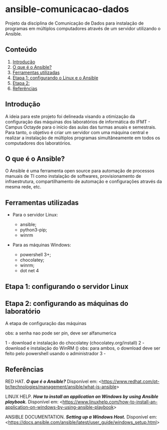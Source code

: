 # ansible-comunicacao-dados
  Projeto da disciplina de Comunicação de Dados para instalação de programas em múltiplos computadores através de um servidor utilizando o Ansible.

## Conteúdo

1. [Introdução](https://github.com/nairamouras/ansible-comunicacao-dados/blob/main/README.md#introdu%C3%A7%C3%A3o)
2. [O que é o Ansible?](https://github.com/nairamouras/ansible-comunicacao-dados/blob/main/README.md#o-que-%C3%A9-o-ansible)
3. [Ferramentas utilizadas](https://github.com/nairamouras/ansible-comunicacao-dados/blob/main/README.md#ferramentas-utilizadas)
5. [Etapa 1: configurando o Linux e o Ansible](https://github.com/nairamouras/ansible-comunicacao-dados/blob/main/README.md#etapa-1-configurando-o-servidor-linux-e-o-ansible)
6. [Etapa 2:]()
7. [Referências](https://github.com/nairamouras/ansible-comunicacao-dados/blob/main/README.md#refer%C3%AAncias)

## Introdução

  A ideia para este projeto foi delineada visando a otimização da configuração das máquinas dos laboratórios de informática do IFMT - Campus Octayde para o início das aulas das turmas anuais e semestrais. Para tanto, o objetivo é criar um servidor com uma máquina central e realizar a instalação de múltiplos programas simultâneamente em todos os computadores dos laboratórios.

## O que é o Ansible?

  O Ansible é uma ferramenta open source para automação de processos manuais de TI como instalação de softwares, provisionamento de infraestrutura, compartilhamento de automação e configurações através da mesma rede, etc.
  
## Ferramentas utilizadas

  - Para o servidor Linux:
    - ansible;
    - python3-pip;
    - winrm

  - Para as máquinas Windows:
    - powershell 3+;
    - chocolatey;
    - winrm;
    - dot net 4

## Etapa 1: configurando o servidor Linux



## Etapa 2: configurando as máquinas do laboratório

  A etapa de configuração das máquinas


  obs: a senha nao pode ser pin, deve ser alfanumerica 
  
  1 - download e instalação do chocolatey (chocolatey.org/install)
  2 - download e instalação do WinRM ()
    obs: para ambos, o download deve ser feito pelo powershell usando o administrador
  3 -  





## Referências

RED HAT. ***O que é o Ansible?*** Disponível em: <<https://www.redhat.com/pt-br/technologies/management/ansible/what-is-ansible>>

LINUX HELP. ***How to install an application on Windows by using Ansible playbook.*** Disponível em: <<https://www.linuxhelp.com/how-to-install-an-application-on-windows-by-using-ansible-playbook>>

ANSIBLE DOCUMENTATION. ***Setting up a Windows Host.*** Disponível em: <<https://docs.ansible.com/ansible/latest/user_guide/windows_setup.html>>
